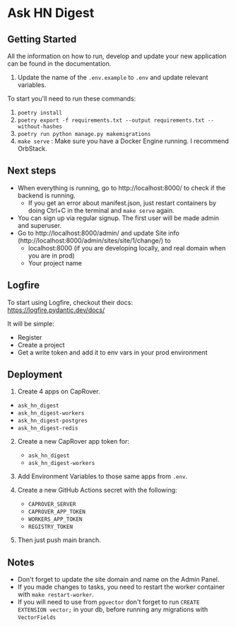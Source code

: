 
# Ask HN Digest

## Getting Started

All the information on how to run, develop and update your new application can be found in the documentation.

1. Update the name of the `.env.example` to `.env` and update relevant variables.

To start you'll need to run these commands:
1. `poetry install`
2. `poetry export -f requirements.txt --output requirements.txt --without-hashes`
3. `poetry run python manage.py makemigrations`
4. `make serve` : Make sure you have a Docker Engine running. I recommend OrbStack.

## Next steps
- When everything is running, go to http://localhost:8000/ to check if the backend is running.
  - If you get an error about manifest.json, just restart containers by doing Ctrl+C in the terminal and `make serve` again.
- You can sign up via regular signup. The first user will be made admin and superuser.
- Go to http://localhost:8000/admin/ and update Site info (http://localhost:8000/admin/sites/site/1/change/) to
  - localhost:8000 (if you are developing locally, and real domain when you are in prod)
  - Your project name


## Logfire
To start using Logfire, checkout their docs: https://logfire.pydantic.dev/docs/

It will be simple:
- Register
- Create a project
- Get a write token and add it to env vars in your prod environment


## Deployment

1. Create 4 apps on CapRover.
  - `ask_hn_digest`
  - `ask_hn_digest-workers`
  - `ask_hn_digest-postgres`
  - `ask_hn_digest-redis`

2. Create a new CapRover app token for:
   - `ask_hn_digest`
   - `ask_hn_digest-workers`

3. Add Environment Variables to those same apps from `.env`.

4. Create a new GitHub Actions secret with the following:
   - `CAPROVER_SERVER`
   - `CAPROVER_APP_TOKEN`
   - `WORKERS_APP_TOKEN`
   - `REGISTRY_TOKEN`

5. Then just push main branch.

## Notes
- Don't forget to update the site domain and name on the Admin Panel.
- If you made changes to tasks, you need to restart the worker container with `make restart-worker`.
- If you will need to use from `pgvector` don't forget to run `CREATE EXTENSION vector;` in your db, before running any migrations with `VectorFields`
